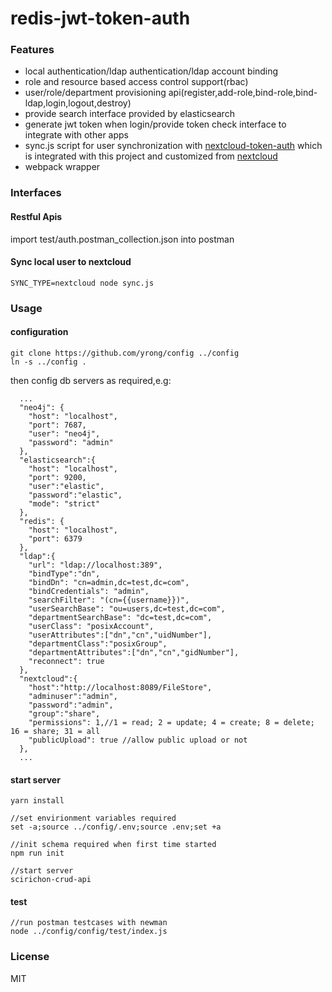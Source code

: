 redis-jwt-token-auth
===============================

### Features

+ local authentication/ldap authentication/ldap account binding
+ role and resource based access control support(rbac)
+ user/role/department provisioning api(register,add-role,bind-role,bind-ldap,login,logout,destroy)
+ provide search interface provided by elasticsearch
+ generate jwt token when login/provide token check interface to integrate with other apps
+ sync.js script for user synchronization with [nextcloud-token-auth](https://github.com/yrong/nextcloud-token-auth) which is integrated with this project and customized from [nextcloud](https://github.com/nextcloud/server)
+ webpack wrapper


### Interfaces

#### Restful Apis

import test/auth.postman_collection.json into postman


#### Sync local user to nextcloud

```
SYNC_TYPE=nextcloud node sync.js
```

### Usage

#### configuration

```
git clone https://github.com/yrong/config ../config
ln -s ../config .
```
then config db servers as required,e.g:

```
  ...
  "neo4j": {
    "host": "localhost",
    "port": 7687,
    "user": "neo4j",
    "password": "admin"
  },
  "elasticsearch":{
  	"host": "localhost",
  	"port": 9200,
  	"user":"elastic",
  	"password":"elastic",
  	"mode": "strict"
  },
  "redis": {
    "host": "localhost",
    "port": 6379
  },
  "ldap":{
    "url": "ldap://localhost:389",
    "bindType":"dn",
    "bindDn": "cn=admin,dc=test,dc=com",
    "bindCredentials": "admin",
    "searchFilter": "(cn={{username}})",
    "userSearchBase": "ou=users,dc=test,dc=com",
    "departmentSearchBase": "dc=test,dc=com",
    "userClass": "posixAccount",
    "userAttributes":["dn","cn","uidNumber"],
    "departmentClass":"posixGroup",
    "departmentAttributes":["dn","cn","gidNumber"],
    "reconnect": true
  },
  "nextcloud":{
    "host":"http://localhost:8089/FileStore",
    "adminuser":"admin",
    "password":"admin",
    "group":"share",
    "permissions": 1,//1 = read; 2 = update; 4 = create; 8 = delete; 16 = share; 31 = all
    "publicUpload": true //allow public upload or not
  },
  ...
```

#### start server

```
yarn install

//set envirionment variables required
set -a;source ../config/.env;source .env;set +a

//init schema required when first time started
npm run init

//start server
scirichon-crud-api

```

#### test

```
//run postman testcases with newman
node ../config/config/test/index.js
```


### License

MIT

